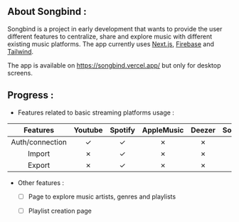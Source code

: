 ## About Songbind :

Songbind is a project in early development that wants to provide the user different features to centralize, share and explore music with different existing music platforms. The app currently uses [Next.js](https://nextjs.org/), [Firebase](https://firebase.google.com/) and [Tailwind](https://tailwindcss.com/). 

The app is available on https://songbind.vercel.app/ but only for desktop screens.

## Progress :

- Features related to basic streaming platforms usage :

| Features        | Youtube | Spotify | AppleMusic | Deezer  | SoundCloud |
|:---------------:|:-------:|:-------:|:----------:|:-------:|:----------:|
| Auth/connection | &check; | &check; | &cross;    | &cross; | &cross;    |
| Import          | &cross; | &check; | &cross;    | &cross; | &cross;    |
| Export          | &cross; | &check; | &cross;    | &cross; | &cross;    |

- Other features :
  
  - [ ] Page to explore music artists, genres and playlists
  
  - [ ] Playlist creation page

